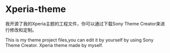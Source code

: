# Xperia-theme

我开源了我的Xperia主题的工程文件，你可以通过下载Sony Theme Creator来进行修改和定制。

This is my theme project files,you can edit it by yourself by using Sony Theme Creator.
Xperia theme made by myself.
